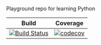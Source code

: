 Playground repo for learning Python

| **Build** | **Coverage** |
|---|---|
| [![Build Status](https://travis-ci.org/OurFriendIrony/learn-python.png)](https://travis-ci.org/OurFriendIrony/learn-python) | [![codecov](https://codecov.io/gh/OurFriendIrony/learn-python/branch/master/graph/badge.svg)](https://codecov.io/gh/OurFriendIrony/learn-python) |


